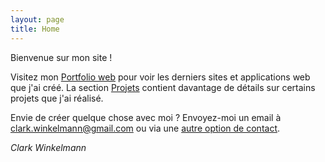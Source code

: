 ```yaml
---
layout: page
title: Home
---
```


<div class="clark-speaking">
<div class="speech-bubble" markdown="1">

Bienvenue sur mon site !

Visitez mon [Portfolio web](/web-portfolio) pour voir les derniers sites et applications web que j'ai créé.
La section [Projets](/projects) contient davantage de détails sur certains projets que j'ai réalisé.

Envie de créer quelque chose avec moi ?
Envoyez-moi un email à <clark.winkelmann@gmail.com> ou via une [autre option de contact](/contact).

*Clark Winkelmann*

</div>
</div>